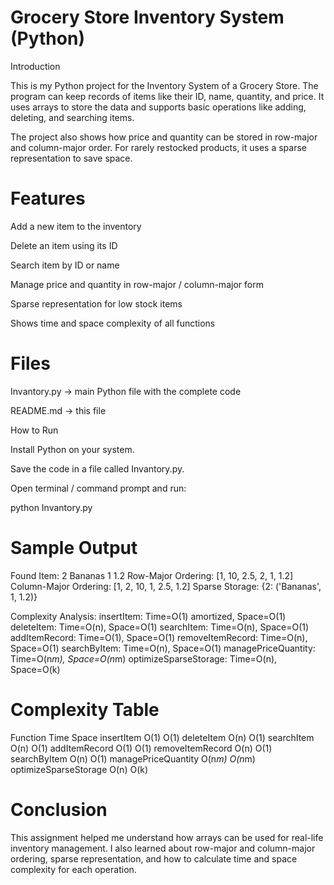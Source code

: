 # Grocery Store Inventory System (Python)
Introduction

This is my Python project for the Inventory System of a Grocery Store.
The program can keep records of items like their ID, name, quantity, and price.
It uses arrays to store the data and supports basic operations like adding, deleting, and searching items.

The project also shows how price and quantity can be stored in row-major and column-major order.
For rarely restocked products, it uses a sparse representation to save space.

# Features

Add a new item to the inventory

Delete an item using its ID

Search item by ID or name

Manage price and quantity in row-major / column-major form

Sparse representation for low stock items

Shows time and space complexity of all functions

# Files

Invantory.py → main Python file with the complete code

README.md → this file

How to Run

Install Python on your system.

Save the code in a file called Invantory.py.

Open terminal / command prompt and run:

python Invantory.py

# Sample Output
Found Item: 2 Bananas 1 1.2
Row-Major Ordering: [1, 10, 2.5, 2, 1, 1.2]
Column-Major Ordering: [1, 2, 10, 1, 2.5, 1.2]
Sparse Storage: {2: ('Bananas', 1, 1.2)}

Complexity Analysis:
insertItem: Time=O(1) amortized, Space=O(1)
deleteItem: Time=O(n), Space=O(1)
searchItem: Time=O(n), Space=O(1)
addItemRecord: Time=O(1), Space=O(1)
removeItemRecord: Time=O(n), Space=O(1)
searchByItem: Time=O(n), Space=O(1)
managePriceQuantity: Time=O(n*m), Space=O(n*m)
optimizeSparseStorage: Time=O(n), Space=O(k)

# Complexity Table
Function	Time	Space
insertItem	O(1)	O(1)
deleteItem	O(n)	O(1)
searchItem	O(n)	O(1)
addItemRecord	O(1)	O(1)
removeItemRecord	O(n)	O(1)
searchByItem	O(n)	O(1)
managePriceQuantity	O(n*m)	O(n*m)
optimizeSparseStorage	O(n)	O(k)

# Conclusion

This assignment helped me understand how arrays can be used for real-life inventory management.
I also learned about row-major and column-major ordering, sparse representation, and how to calculate time and space complexity for each operation.


